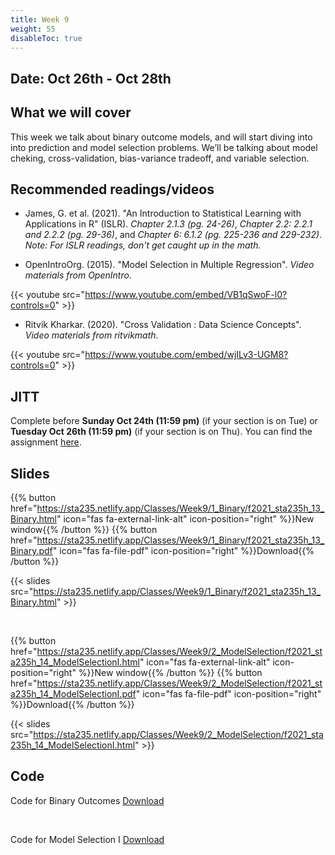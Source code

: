 ```yaml
---
title: Week 9
weight: 55
disableToc: true
---
```


## Date: Oct 26th - Oct 28th

## What we will cover

This week we talk about binary outcome models, and will start diving into into prediction and model selection problems. We’ll be talking about model cheking, cross-validation, bias-variance tradeoff, and variable selection.

## Recommended readings/videos

- James, G. et al. (2021). "An Introduction to Statistical Learning with Applications in R" (ISLR). *Chapter 2.1.3 (pg. 24-26)*, *Chapter 2.2: 2.2.1 and 2.2.2 (pg. 29-36)*, and *Chapter 6: 6.1.2 (pg. 225-236 and 229-232)*. *Note: For ISLR readings, don't get caught up in the math.*

- OpenIntroOrg. (2015). "Model Selection in Multiple Regression". *Video materials from OpenIntro*.

{{< youtube src="https://www.youtube.com/embed/VB1qSwoF-l0?controls=0" >}}

- Ritvik Kharkar. (2020). "Cross Validation : Data Science Concepts". *Video materials from ritvikmath*.

{{< youtube src="https://www.youtube.com/embed/wjILv3-UGM8?controls=0" >}}


## JITT

Complete before **Sunday Oct 24th (11:59 pm)** (if your section is on Tue) or **Tuesday Oct 26th (11:59 pm)** (if your section is on Thu). You can find the assignment [here](https://forms.gle/VaaewnqMvSaScZ1T9).

## Slides

{{% button href="https://sta235.netlify.app/Classes/Week9/1_Binary/f2021_sta235h_13_Binary.html" icon="fas fa-external-link-alt" icon-position="right" %}}New window{{% /button %}} {{% button href="https://sta235.netlify.app/Classes/Week9/1_Binary/f2021_sta235h_13_Binary.pdf" icon="fas fa-file-pdf" icon-position="right" %}}Download{{% /button %}} 

{{< slides src="https://sta235.netlify.app/Classes/Week9/1_Binary/f2021_sta235h_13_Binary.html" >}}

<br>

{{% button href="https://sta235.netlify.app/Classes/Week9/2_ModelSelection/f2021_sta235h_14_ModelSelectionI.html" icon="fas fa-external-link-alt" icon-position="right" %}}New window{{% /button %}} {{% button href="https://sta235.netlify.app/Classes/Week9/2_ModelSelection/f2021_sta235h_14_ModelSelectionI.pdf" icon="fas fa-file-pdf" icon-position="right" %}}Download{{% /button %}} 

{{< slides src="https://sta235.netlify.app/Classes/Week9/2_ModelSelection/f2021_sta235h_14_ModelSelectionI.html" >}} 

## Code

Code for Binary Outcomes <a onclick="ga('send', 'event', 'External-Link','click','code13','0','Link');" href="https://raw.githubusercontent.com/maibennett/sta235/main/exampleSite/content/Classes/Week9/1_Binary/code/f2021_sta235h_12_binary.R" target="_blank" class="btn btn-default">Download<i class="fas fa-code"></i></a>

<br>

Code for Model Selection I <a onclick="ga('send', 'event', 'External-Link','click','code14','0','Link');" href="https://raw.githubusercontent.com/maibennett/sta235/main/exampleSite/content/Classes/Week9/2_ModelSelection/code/f2021_sta235h_13_prediction1.R" target="_blank" class="btn btn-default">Download<i class="fas fa-code"></i></a>

